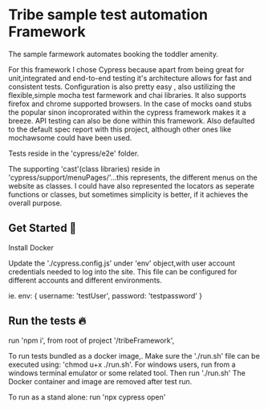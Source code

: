 
# Tribe sample test automation Framework
The sample farmework automates booking the toddler amenity.

For this framework I chose Cypress because apart from being great for unit,integrated and end-to-end testing it's architecture allows for fast and consistent tests. Configuration is also pretty easy , also ustilizing the flexible,simple mocha test farmework and chai libraries. It also supports firefox and chrome supported browsers. In the case of mocks oand stubs the popular sinon incoprorated within the cypress framework makes it a breeze.
API testing can also be done within this framework.
Also defaulted to the default spec report with this project, although other ones
like mochawsome could have been used.

Tests reside in the 'cypress/e2e' folder.

The supporting 'cast'(class libraries)  reside in 'cypress/support/menuPages/'...this represents, the different menus on the website as classes. 
I could have also represented the locators as seperate functions or classes, but sometimes simplicity is better, if it achieves the overall purpose.



## Get Started 🚀  
Install Docker

Update the './cypress.config.js' under 'env' object,with user account credentials needed to log into the site.
This file can be configured for different accounts and different environments.

ie.
env: {
        username: 'testUser',
        password: 'testpassword'
      }


## Run the tests 🔥  
run 'npm i', from root of project '/tribeFramework',

To run tests bundled as a docker image,. Make sure the './run.sh' file can be executed using: 'chmod u+x ./run.sh'.  For windows users, run from a windows terminal emulator or some related tool. Then run './run.sh'
The Docker container and image are removed after test run.

To run as a stand alone: run 'npx cypress open'




    

